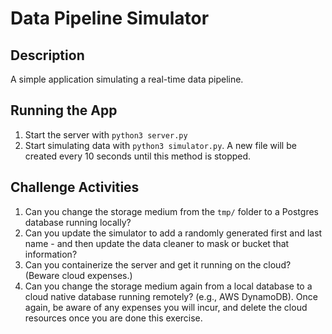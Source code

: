 # Data Pipeline Simulator

## Description
A simple application simulating a real-time data pipeline.

## Running the App
1. Start the server with `python3 server.py`
2. Start simulating data with `python3 simulator.py`. A new file will be created every 10 seconds until this method is stopped.

## Challenge Activities
1. Can you change the storage medium from the `tmp/` folder to a Postgres database running locally?
2. Can you update the simulator to add a randomly generated first  and last name - and then update the data cleaner to mask or bucket that information?
3. Can you containerize the server and get it running on the cloud? (Beware cloud expenses.)
4. Can you change the storage medium again from a local database to a cloud native database running remotely? (e.g., AWS DynamoDB). Once again, be aware of any expenses you will incur, and delete the cloud resources once you are done this exercise.